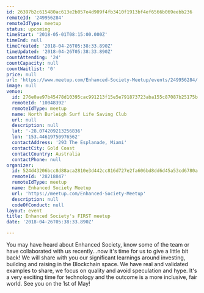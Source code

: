 ```yaml
---
id: 26397b2c615480ac613e2b057e4d909f4fb3410f1913bf4ef6566b069eebb236
remoteId: '249956284'
remoteIdType: meetup
status: upcoming
timeStart: '2018-05-01T08:15:00.000Z'
timeEnd: null
timeCreated: '2018-04-26T05:38:33.890Z'
timeUpdated: '2018-04-26T05:38:33.890Z'
countAttending: '24'
countCapacity: null
countWaitlist: '0'
price: null
url: 'https://www.meetup.com/Enhanced-Society-Meetup/events/249956284/'
image: null
venue:
  id: 276e0ae97b45478d10395cac991213f15e5e791873723aba155c87087b25175b
  remoteId: '10048392'
  remoteIdType: meetup
  name: North Burleigh Surf Life Saving Club
  url: null
  description: null
  lat: '-28.074209213256836'
  lon: '153.44619750976562'
  contactAddress: '293 The Esplanade, Miami'
  contactCity: Gold Coast
  contactCountry: Australia
  contactPhone: null
organizer:
  id: 524d43206bcc8d88aca2810e3d442cc816d727e2fa606bd8dd6d45a53cd6780a
  remoteId: '28218847'
  remoteIdType: meetup
  name: Enhanced Society Meetup
  url: 'https://meetup.com/Enhanced-Society-Meetup'
  description: null
  codeOfConduct: null
layout: event
title: Enhanced Society's FIRST meetup
date: '2018-04-26T05:38:33.890Z'

---
```

<p>You may have heard about Enhanced Society, know some of the team or have collaborated with us recently...now it's time for us to give a little bit back! We will share with you our significant learnings around investing, building and raising in the Blockchain space. We have real and validated examples to share, we focus on quality and avoid speculation and hype. It's a very exciting time for technology and the outcome is a more inclusive, fair world. See you on the 1st of May!</p>
